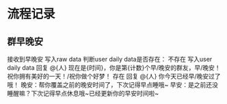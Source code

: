 # 流程记录

## 群早晚安

接收到早晚安
写入raw data
判断user daily data是否存在：
不存在
写入user daily data
回复 @{人} 现在是{时间}，你是第{计数}个早/晚安的群友，早/晚安！祝你拥有美好的一天！/祝你做个好梦！
存在
回复 @{人} 你今天已经早/晚安过了哦！
晚安：帮你覆盖之前的晚安时间了，下次记得早点睡哦~
早安：是之前还没睡醒嘛？下次记得早点休息哦~已经更新你的早安时间啦~
